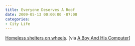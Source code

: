 ```yaml
---
title: Everyone Deserves A Roof
date: 2009-05-13 00:00:00 -07:00
categories:
- City Life
---
```


<p><a href="http://www.edar.org/">Homeless shelters on wheels</a>. [via <a href="http://www.aboyandhiscomputer.com/">A Boy And His Computer</a>]</p>
